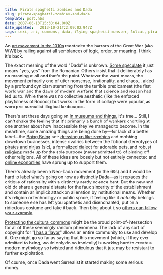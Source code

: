 ```yaml
---
title: Pirate spaghetti zombies and Dada
slug: pirate-spaghetti-zombies-and-dada
template: post.hbs
date: 2007-06-13T15:30:04.000Z
date_updated:   2013-10-21T22:09:02.947Z
tags: text, art, commons, dada, flying spaghetti monster, lolcat, pirate, revolution
---
```


An <a href="http://www.peak.org/~dadaist/Art/index.html" title="A gallery on Peak.org">art movement in the 1910s</a> reacted to the horrors of the Great War (aka WWI) by railing against all semblances of logic, order, or meaning. I think it's back.<!--more-->

The exact meaning of the word "Dada" is unknown. <a href="http://en.wikipedia.org/wiki/Dada" title="Dada on Wikipedia">Some speculate</a> it just means "yes, yes" from the Romanian. Others insist that it deliberately has no meaning at all and that's the point. Whatever the word means, the movement primarily one of utter nonsense, irrationality, and chaos... aided by a profound cynicism stemming from the terrible predicament (the first world war and the dawn of modern warfare) that science and reason had led us to. While there was no collective aesthetic (like the enforced playfulness of Rococo) but works in the form of collage were popular, as were pre-surrealist illogical landscapes.

There's art these days going on <a href="http://www.sfmoma.org/exhibitions/exhibitions.asp" title="Current exhibitions at SF MoMA">in museums and things</a>, it's true... Still, I can't shake the feeling that it's primarily a bunch of wankers chortling at one another about how inaccessible they've managed to become. In the meantime, some amazing things are being done by&mdash;for lack of a better label&mdash;the <a href="http://boingboing.net/" title="BoingBoing.net">Boing Boing</a> set: <a href="http://eatbrains.com/" title="EatBrains.com">dressing up like zombies</a> and mobbing downtown businesses, intense rivalries between the fictional stereotypes of <a href="http://www.lanceandeskimo.com/journal/ninjaspirates.shtml" title="LanceAndEskimo.com lays it all out">pirates and ninjas</a> [sic], a <a href="http://www.dashes.com/anil/2007/04/cats-can-has-gr.html" title="'Cats Can Has Grammar' from Anil Dash">formalized dialect</a> for adorable pets, and <a href="http://www.venganza.org/" title="Venganza and the Church of the Flying Spaghetti Monster">robust religions</a> made up for the sole purpose (never admitted to) of pissing off other religions. All of these ideas are loosely but not entirely connected and <a href="http://atheistnation.co.uk/pirate-fish-tshirt-blackwhite-p-129.html" title="Pirate fish t-shirt from AtheistNation.co.uk">online economies</a> have sprung up to support them.

There's already been a Neo-Dada movement (in the 60s) and it would be hard to label what's going on now as distinctly Dada&mdash;as it replaces the critique of rationality with a distinctly nerdy science bent. But the new and old do share a general distaste for the faux sincerity of the establishment and contain an implicit attack on alienation by institutional means. Whether it's religion or technology or public space, if feeling like it <em>actually</em> belongs to someone else  has left you apathetic and disenchanted, put on a ridiculous costume and take it back. Then blog about it so <a href="http://www.metro.co.uk/weird/article.html?in_article_id=43272&in_page_id=2" title="'Student punished for spaghetti beliefs' on Metro.co.uk">others can follow your example</a>.

<a href="http://www.law.duke.edu/boylesite/Intprop.htm" title="Happy 10th birthday to 'A Politics of Intellectual Property'">Protecting the cultural commons</a> might be the proud point-of-intersection for all of these seemingly random phenomena. The lack of any sort of copyright for "<a href="http://icanhascheezburger.com/tag/flavor/" title="Flavor on ICanHasCheezburger.com">I has a flavor</a>" allows an entire community to use and develop it. One might go so far as saying that this movement (which, if they ever admitted to being, would only do so ironically) is working hard to create a modern mythology so twisted and ridiculous that it just may be resistant to further exploitation.

Of course, once Dada went Surrealist it started making some serious money.
